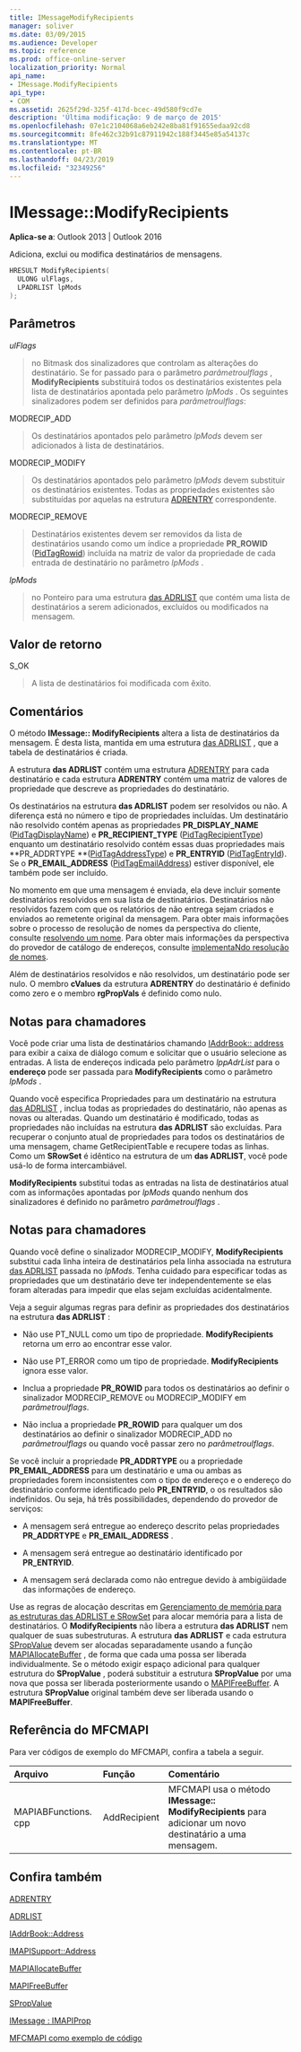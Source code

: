 ```yaml
---
title: IMessageModifyRecipients
manager: soliver
ms.date: 03/09/2015
ms.audience: Developer
ms.topic: reference
ms.prod: office-online-server
localization_priority: Normal
api_name:
- IMessage.ModifyRecipients
api_type:
- COM
ms.assetid: 2625f29d-325f-417d-bcec-49d580f9cd7e
description: 'Última modificação: 9 de março de 2015'
ms.openlocfilehash: 07e1c2104068a6eb242e8ba81f91655edaa92cd8
ms.sourcegitcommit: 8fe462c32b91c87911942c188f3445e85a54137c
ms.translationtype: MT
ms.contentlocale: pt-BR
ms.lasthandoff: 04/23/2019
ms.locfileid: "32349256"
---
```

# <a name="imessagemodifyrecipients"></a>IMessage::ModifyRecipients

  
  
**Aplica-se a**: Outlook 2013 | Outlook 2016 
  
Adiciona, exclui ou modifica destinatários de mensagens.
  
```cpp
HRESULT ModifyRecipients(
  ULONG ulFlags,
  LPADRLIST lpMods
);
```

## <a name="parameters"></a>Parâmetros

 _ulFlags_
  
> no Bitmask dos sinalizadores que controlam as alterações do destinatário. Se for passado para o parâmetro _parâmetroulflags_ , **ModifyRecipients** substituirá todos os destinatários existentes pela lista de destinatários apontada pelo parâmetro _lpMods_ . Os seguintes sinalizadores podem ser definidos para _parâmetroulflags_:
    
MODRECIP_ADD 
  
> Os destinatários apontados pelo parâmetro _lpMods_ devem ser adicionados à lista de destinatários. 
    
MODRECIP_MODIFY 
  
> Os destinatários apontados pelo parâmetro _lpMods_ devem substituir os destinatários existentes. Todas as propriedades existentes são substituídas por aquelas na estrutura [ADRENTRY](adrentry.md) correspondente. 
    
MODRECIP_REMOVE 
  
> Destinatários existentes devem ser removidos da lista de destinatários usando como um índice a propriedade **PR_ROWID** ([PidTagRowid](pidtagrowid-canonical-property.md)) incluída na matriz de valor da propriedade de cada entrada de destinatário no parâmetro _lpMods_ . 
    
 _lpMods_
  
> no Ponteiro para uma estrutura [das ADRLIST](adrlist.md) que contém uma lista de destinatários a serem adicionados, excluídos ou modificados na mensagem. 
    
## <a name="return-value"></a>Valor de retorno

S_OK 
  
> A lista de destinatários foi modificada com êxito.
    
## <a name="remarks"></a>Comentários

O método **IMessage:: ModifyRecipients** altera a lista de destinatários da mensagem. É desta lista, mantida em uma estrutura [das ADRLIST](adrlist.md) , que a tabela de destinatários é criada. 
  
A estrutura **das ADRLIST** contém uma estrutura [ADRENTRY](adrentry.md) para cada destinatário e cada estrutura **ADRENTRY** contém uma matriz de valores de propriedade que descreve as propriedades do destinatário. 
  
Os destinatários na estrutura **das ADRLIST** podem ser resolvidos ou não. A diferença está no número e tipo de propriedades incluídas. Um destinatário não resolvido contém apenas as propriedades **PR_DISPLAY_NAME** ([PidTagDisplayName](pidtagdisplayname-canonical-property.md)) e **PR_RECIPIENT_TYPE** ([PidTagRecipientType](pidtagrecipienttype-canonical-property.md)) enquanto um destinatário resolvido contém essas duas propriedades mais **PR_ADDRTYPE **([PidTagAddressType](pidtagaddresstype-canonical-property.md)) e **PR_ENTRYID** ([PidTagEntryId](pidtagentryid-canonical-property.md)). Se o **PR_EMAIL_ADDRESS** ([PidTagEmailAddress](pidtagemailaddress-canonical-property.md)) estiver disponível, ele também pode ser incluído.
  
No momento em que uma mensagem é enviada, ela deve incluir somente destinatários resolvidos em sua lista de destinatários. Destinatários não resolvidos fazem com que os relatórios de não entrega sejam criados e enviados ao remetente original da mensagem. Para obter mais informações sobre o processo de resolução de nomes da perspectiva do cliente, consulte [resolvendo um nome](resolving-a-recipient-name.md). Para obter mais informações da perspectiva do provedor de catálogo de endereços, consulte [implementaNdo resolução de nomes](implementing-name-resolution.md).
  
Além de destinatários resolvidos e não resolvidos, um destinatário pode ser nulo. O membro **cValues** da estrutura **ADRENTRY** do destinatário é definido como zero e o membro **rgPropVals** é definido como nulo. 
  
## <a name="notes-to-callers"></a>Notas para chamadores

Você pode criar uma lista de destinatários chamando [IAddrBook:: address](imapisupport-address.md) para exibir a caixa de diálogo comum e solicitar que o usuário selecione as entradas. A lista de endereços indicada pelo parâmetro _lppAdrList_ para o **endereço** pode ser passada para **ModifyRecipients** como o parâmetro _lpMods_ . 
  
Quando você especifica Propriedades para um destinatário na estrutura [das ADRLIST](adrlist.md) , inclua todas as propriedades do destinatário, não apenas as novas ou alteradas. Quando um destinatário é modificado, todas as propriedades não incluídas na estrutura **das ADRLIST** são excluídas. Para recuperar o conjunto atual de propriedades para todos os destinatários de uma mensagem, chame [](imessage-getrecipienttable.md) GetRecipientTable e recupere todas as linhas. Como um **SRowSet** é idêntico na estrutura de um **das ADRLIST**, você pode usá-lo de forma intercambiável.
  
 **ModifyRecipients** substitui todas as entradas na lista de destinatários atual com as informações apontadas por _lpMods_ quando nenhum dos sinalizadores é definido no parâmetro _parâmetroulflags_ . 
  
## <a name="notes-to-callers"></a>Notas para chamadores

Quando você define o sinalizador MODRECIP_MODIFY, **ModifyRecipients** substitui cada linha inteira de destinatários pela linha associada na estrutura [das ADRLIST](adrlist.md) passada no _lpMods_. Tenha cuidado para especificar todas as propriedades que um destinatário deve ter independentemente se elas foram alteradas para impedir que elas sejam excluídas acidentalmente.
  
Veja a seguir algumas regras para definir as propriedades dos destinatários na estrutura **das ADRLIST** : 
  
- Não use PT_NULL como um tipo de propriedade. **ModifyRecipients** retorna um erro ao encontrar esse valor. 
    
- Não use PT_ERROR como um tipo de propriedade. **ModifyRecipients** ignora esse valor. 
    
- Inclua a propriedade **PR_ROWID** para todos os destinatários ao definir o sinalizador MODRECIP_REMOVE ou MODRECIP_MODIFY em _parâmetroulflags_. 
    
- Não inclua a propriedade **PR_ROWID** para qualquer um dos destinatários ao definir o sinalizador MODRECIP_ADD no _parâmetroulflags_ ou quando você passar zero no _parâmetroulflags_.
    
Se você incluir a propriedade **PR_ADDRTYPE** ou a propriedade **PR_EMAIL_ADDRESS** para um destinatário e uma ou ambas as propriedades forem inconsistentes com o tipo de endereço e o endereço do destinatário conforme identificado pelo **PR_ENTRYID**, o os resultados são indefinidos. Ou seja, há três possibilidades, dependendo do provedor de serviços:
  
- A mensagem será entregue ao endereço descrito pelas propriedades **PR_ADDRTYPE** e **PR_EMAIL_ADDRESS** . 
    
- A mensagem será entregue ao destinatário identificado por **PR_ENTRYID**.
    
- A mensagem será declarada como não entregue devido à ambigüidade das informações de endereço.
    
Use as regras de alocação descritas em [Gerenciamento de memória para as estruturas das ADRLIST e SRowSet](managing-memory-for-adrlist-and-srowset-structures.md) para alocar memória para a lista de destinatários. O **ModifyRecipients** não libera a estrutura **das ADRLIST** nem qualquer de suas subestruturas. A estrutura **das ADRLIST** e cada estrutura [SPropValue](spropvalue.md) devem ser alocadas separadamente usando a função [MAPIAllocateBuffer](mapiallocatebuffer.md) , de forma que cada uma possa ser liberada individualmente. Se o método exigir espaço adicional para qualquer estrutura do **SPropValue** , poderá substituir a estrutura **SPropValue** por uma nova que possa ser liberada posteriormente usando o [MAPIFreeBuffer](mapifreebuffer.md). A estrutura **SPropValue** original também deve ser liberada usando o **MAPIFreeBuffer**.
  
## <a name="mfcmapi-reference"></a>Referência do MFCMAPI

Para ver códigos de exemplo do MFCMAPI, confira a tabela a seguir.
  
|**Arquivo**|**Função**|**Comentário**|
|:-----|:-----|:-----|
|MAPIABFunctions. cpp  <br/> |AddRecipient  <br/> |MFCMAPI usa o método **IMessage:: ModifyRecipients** para adicionar um novo destinatário a uma mensagem.  <br/> |
   
## <a name="see-also"></a>Confira também



[ADRENTRY](adrentry.md)
  
[ADRLIST](adrlist.md)
  
[IAddrBook::Address](iaddrbook-address.md)
  
[IMAPISupport::Address](imapisupport-address.md)
  
[MAPIAllocateBuffer](mapiallocatebuffer.md)
  
[MAPIFreeBuffer](mapifreebuffer.md)
  
[SPropValue](spropvalue.md)
  
[IMessage : IMAPIProp](imessageimapiprop.md)


[MFCMAPI como exemplo de código](mfcmapi-as-a-code-sample.md)

